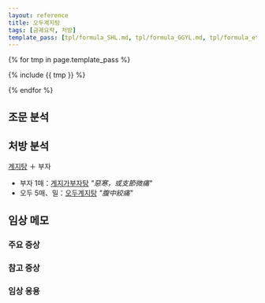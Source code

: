 ```yaml
---
layout: reference
title: 오두계지탕
tags: [금궤요략, 처방]
template_pass: [tpl/formula_SHL.md, tpl/formula_GGYL.md, tpl/formula_etc.md]
---
```


{% for tmp in page.template_pass %}

{% include {{ tmp }} %}

{% endfor %}

## 조문 분석

## 처방 분석

[계지탕]({{site.formulaurl}}/계지탕) ＋ 부자
* 부자 1매：[계지가부자탕]({{site.formulaurl}}/계지가부자탕) _"惡寒，或支節微痛"_
* 오두 5매、밀：[오두계지탕]({{site.formulaurl}}/오두계지탕) _"腹中絞痛"_


## 임상 메모


### 주요 증상



### 참고 증상


### 임상 응용
